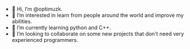 - 👋 Hi, I’m @optimuzk.
- 👀 I’m interested in learn from people around the world and improve my abilities.
- 🌱 I’m currently learning python and C++.
- 💞️ I’m looking to collaborate on some new projects that don't need very experienced programmers. 

<!---
optimuzk/optimuzk is a ✨ special ✨ repository because its `README.md` (this file) appears on your GitHub profile.
You can click the Preview link to take a look at your changes.
--->

